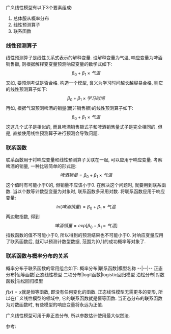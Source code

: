 广义线性模型有以下3个要素组成:
1. 总体服从概率分布
2. 线性预测算子
3. 联系函数

### 线性预测算子
线性预测算子是线性关系式表示的解释变量. 设解释变量为气温, 响应变量为啤酒销售额, 则根据解释变变量预测响应变量的数学式如下:
$$
\beta_0 + \beta_1 \times 气温
$$
又如, 要预测考试是否合格. 构造一个模型, 含义为学习时间越长越容易合格, 则它的线性预测算子如下:
$$
\beta_0 + \beta_1 \times 学习时间
$$
再如, 根据气温预测啤酒的销量(而非销售额)的线性预测算子如下:
$$
\beta_0 + \beta_1 \times 气温
$$
这这几个式子是相似的, 而且啤酒销售额式子和啤酒销售量式子是完全相同的. 但是, 直接使用线性预测算子进行预测会导致问题.


### 联系函数
联系函数用于将响应变量和线性预测算子关联在一起, 可以应用于响应变量. 考察啤酒的销量, 一种比较简单的形式是:
$$
啤酒销量 = \beta_0 + \beta_1 \times 气温
$$
这个值时有可能小于0的, 但销量不应该小于0. 在解决这个问题时, 就要用到联系函数.
当以个数等计数型变量为对象时, 联系函数多采用对数. 将联系函数应用于响应变量:
$$
ln(啤酒销量) = \beta_0 + \beta_1 \times 气温
$$
两边取指数, 得到
$$
啤酒销量 = exp[\beta_0 + \beta_1 \times 气温]
$$
指数函数的值不可能小于0, 所以得到的预测结果也不可能小于0.
对响应变量应用了联系函数后, 就可以预测计数型数据, 范围为[0,1]的成功概率等对象了.


### 联系函数与概率分布的关系
概率分布于联系函数的常用组合如下:
概率分布|联系函数|模型名称
--|--|--
正态分布|恒等函数|正态线性模型
二项分布|logit函数|logistic回归模型
泊松分布|对数函数|泊松回归模型

$f(x)=x$就是恒等函数, 即没有任何变化的函数. 正态线性模型无需更多的变形, 所以在广义线性模型的领域中, 它的联系函数就是恒等函数.
当正态分布的联系函数为对数函数时, 有些模型的响应变量将永远为正值.

广义线性模型可用于非正态分布, 所以参数估计使用最大似然法.


参考:
